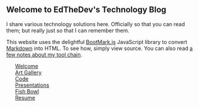 ## Welcome to EdTheDev's Technology Blog

I share various technology solutions here. Officially so that you can read them; but really just so that I can remember them.

This website uses the delightful [BootMark.js][1] JavaScript library to convert [Markdown](http://daringfireball.net/projects/markdown/) into HTML. To see how, simply view source. 
You can also read [a few notes about my tool chain](tech.html).

[1]: https://github.com/obedm503/bootmark

<div style="display: inline">
<ul style="list-style-type: none">
<li><a href='index.html'>Welcome</a></li>
    <li><a href='gallery.html'>Art Gallery</a></li>
    <li><a href='projects.html'>Code</a></li>
    <li><a href='presentations.html'>Presentations</a></li>
    <li><a href='fishbowl.html'>Fish Bowl</a></li>
    <li><a href='resume.html'>Resume</a></li>
    </ul></div>
